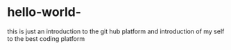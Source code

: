 # hello-world-
this is just an introduction to the git hub platform and introduction of my self to the best coding platform 
